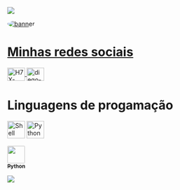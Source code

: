 <p>
<img src= "https://camo.githubusercontent.com/71b837571c48af3aa60a73dbc9d5936aa359d78efbfa8a6743cbbbc16b80ef4d/68747470733a2f2f63646e2e646973636f72646170702e636f6d2f6174746163686d656e74732f3830353930323039333930363630383138362f3830353931333937323533353539303932322f74656e6f722e676966"/>
</p>
  
<td align="center"><a href=""><img style="border-radius: 100%;" src= "https://raw.githubusercontent.com/MicaelliMedeiros/micaellimedeiros/master/image/computer-illustration.png"
 alt="banner" style="max-width:100%;">
 
# Minhas redes sociais
 
<a href="https://www.youtube.com/channel/UCKHc3Id634qWSrZ_vbQKGTQ" target="_blank">
<img align="center" alt="H7X-youtube" height="30" width="40" src="https://cdn.jsdelivr.net/npm/simple-icons@3.0.1/icons/youtube.svg" style="max-width:100%;">
</a>
<a href="https://www.instagram.com/H7X000" target="_blank">
<img align="center" alt="diego-instagram" height="30" width="40" src="https://cdn.jsdelivr.net/npm/simple-icons@3.0.1/icons/instagram.svg" style="max-width:100%;">
</a>
 
# Linguagens de progamação

<img src="https://icon-library.com/images/bash-icon/bash-icon-5.jpg" alt="Shell script" width="40" height="40" style="max-width:100%;"></img>
<img src="https://cdn.icon-icons.com/icons2/2622/PNG/512/brand_python_icon_157826.png" alt="Python" width="40" height="40" style="max-width:100%;"></img>

<td align="center"><a href="https://en.wikipedia.org/wiki/Python"><img style="border-radius: 5%;" src="https://cdn.icon-icons.com/icons2/2622/PNG/512/brand_python_icon_157826.png" width="40px;" alt=""/><br /><sub><b>Python</b></sub></a><br /></td>
  
<p>
<img src= "https://camo.githubusercontent.com/71b837571c48af3aa60a73dbc9d5936aa359d78efbfa8a6743cbbbc16b80ef4d/68747470733a2f2f63646e2e646973636f72646170702e636f6d2f6174746163686d656e74732f3830353930323039333930363630383138362f3830353931333937323533353539303932322f74656e6f722e676966"/>
</p>
